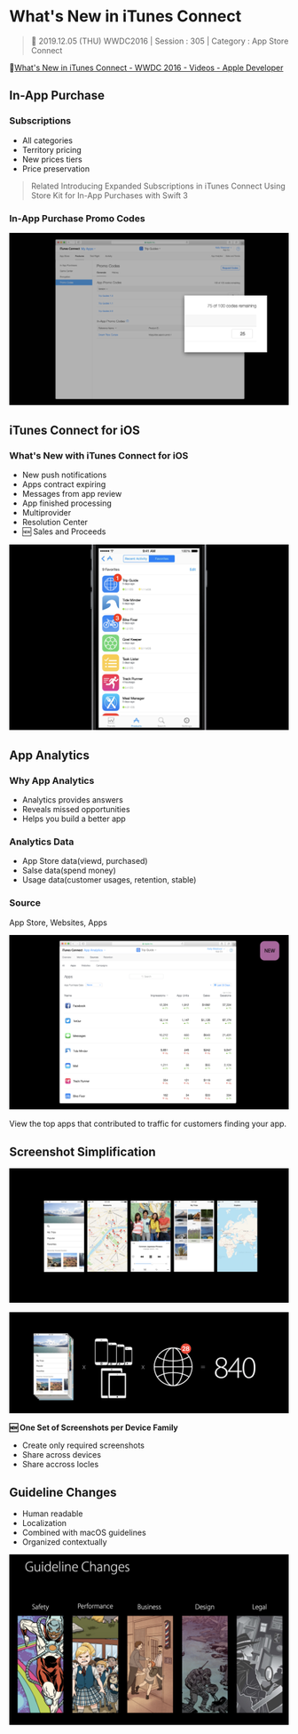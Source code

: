 # What's New in iTunes Connect

>  📅 2019.12.05 (THU)
> WWDC2016 | Session :  305 | Category : App Store Connect


🔗[What's New in iTunes Connect - WWDC 2016 - Videos - Apple Developer](https://developer.apple.com/videos/play/wwdc2016/305/)


## In-App Purchase

### Subscriptions

- All categories
- Territory pricing
- New prices tiers
- Price preservation

> Related
Introducing Expanded Subscriptions in iTunes Connect
Using Store Kit for In-App Purchases with Swift 3

### In-App Purchase Promo Codes

![](/Jinha/images/What-s-New-in-iTunes-Connect/Untitled.png)

## iTunes Connect for iOS

### What's New with iTunes Connect for iOS

- New push notifications
- Apps contract expiring
- Messages from app review
- App finished processing
- Multiprovider
- Resolution Center
- 🆕 Sales and Proceeds

![](/Jinha/images/What-s-New-in-iTunes-Connect/Untitled1.png)

## App Analytics

### Why App Analytics

- Analytics provides answers
- Reveals missed opportunities
- Helps you build a better app

### Analytics Data

- App Store data(viewd, purchased)
- Salse data(spend money)
- Usage data(customer usages, retention, stable)

### Source

App Store, Websites, Apps

![](/Jinha/images/What-s-New-in-iTunes-Connect/Untitled2.png)

View the top apps that contributed to traffic for customers finding your app.

## Screenshot Simplification

![](/Jinha/images/What-s-New-in-iTunes-Connect/Untitled3.png)

![](/Jinha/images/What-s-New-in-iTunes-Connect/Untitled4.png)

**🆕 One Set of Screenshots per Device Family**

- Create only required screenshots
- Share across devices
- Share accross locles

## Guideline Changes

- Human readable
- Localization
- Combined with macOS guidelines
- Organized contextually

![](/Jinha/images/What-s-New-in-iTunes-Connect/Untitled5.png)
